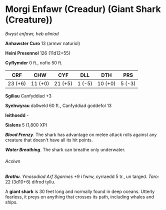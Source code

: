 # Morgi Enfawr (Creadur) (Giant Shark (Creature))

*Bwyst enfawr, heb aliniad*

**Anhawster Curo** 13 (armwr naturiol)

**Heini Presennol** 126 (11d12+55)

**Cyflymder** 0 ft., nofio 50 ft.

| CRF     | CHW     | CYF     | DLL    | DTH     | PRS    |
|---------|---------|---------|--------|---------|--------|
| 23 (+6) | 11 (+0) | 21 (+5) | 1 (-5) | 10 (+0) | 5 (-3) |

**Sgiliau** Canfyddiad +3

**Synhwyrau** dallweld 60 ft., Canfyddiad goddefol 13

**Ieithoedd** -

**Sialens** 5 (1,800 XP)

***Blood Frenzy***. The shark has advantage on melee attack rolls against any creature that doesn't have all its hit points.

***Water Breathing***. The shark can breathe only underwater.

###### Acsiwn

***Brathu***. *Ymosodiad Arf Sgarmes* +9 i fwrw, cyrraedd 5 tr., un targed. *Taro:* 22 (3d10+6) difrod tyllu.

A **giant shark** is 30 feet long and normally found in deep oceans. Utterly fearless, it preys on anything that crosses its path, including whales and ships.